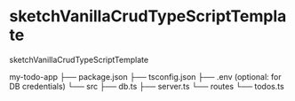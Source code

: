 # sketchVanillaCrudTypeScriptTemplate
sketchVanillaCrudTypeScriptTemplate


my-todo-app
├── package.json
├── tsconfig.json
├── .env            (optional: for DB credentials)
└── src
    ├── db.ts
    ├── server.ts
    └── routes
        └── todos.ts